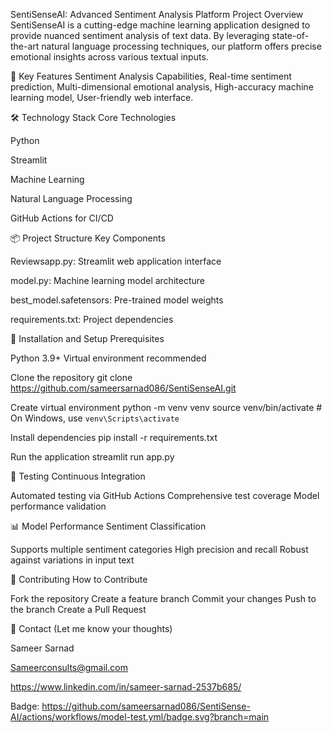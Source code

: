 SentiSenseAI: Advanced Sentiment Analysis Platform
Project Overview
SentiSenseAI is a cutting-edge machine learning application designed to provide nuanced sentiment analysis of text data. By leveraging state-of-the-art natural language processing techniques, our platform offers precise emotional insights across various textual inputs.

🚀 Key Features
Sentiment Analysis Capabilities, Real-time sentiment prediction, Multi-dimensional emotional analysis, High-accuracy machine learning model, User-friendly web interface.

🛠 Technology Stack
Core Technologies

Python

Streamlit

Machine Learning

Natural Language Processing

GitHub Actions for CI/CD

📦 Project Structure
Key Components

Reviewsapp.py: Streamlit web application interface

model.py: Machine learning model architecture

best_model.safetensors: Pre-trained model weights

requirements.txt: Project dependencies

🔧 Installation and Setup
Prerequisites

Python 3.9+
Virtual environment recommended

Clone the repository
git clone https://github.com/sameersarnad086/SentiSenseAI.git

Create virtual environment
python -m venv venv
source venv/bin/activate  # On Windows, use `venv\Scripts\activate`

Install dependencies
pip install -r requirements.txt

Run the application
streamlit run app.py


🧪 Testing
Continuous Integration

Automated testing via GitHub Actions
Comprehensive test coverage
Model performance validation

📊 Model Performance
Sentiment Classification

Supports multiple sentiment categories
High precision and recall
Robust against variations in input text

🤝 Contributing
How to Contribute

Fork the repository
Create a feature branch
Commit your changes
Push to the branch
Create a Pull Request


🔗 Contact (Let me know your thoughts)

Sameer Sarnad 

Sameerconsults@gmail.com 

https://www.linkedin.com/in/sameer-sarnad-2537b685/

Badge: https://github.com/sameersarnad086/SentiSense-AI/actions/workflows/model-test.yml/badge.svg?branch=main



